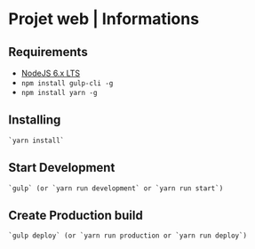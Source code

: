 # Projet web | Informations

## Requirements
- [NodeJS 6.x LTS](https://nodejs.org/en/)
- `npm install gulp-cli -g`
- `npm install yarn -g`

## Installing
    `yarn install`

## Start Development
    `gulp` (or `yarn run development` or `yarn run start`)
    
## Create Production build
    `gulp deploy` (or `yarn run production or `yarn run deploy`)
